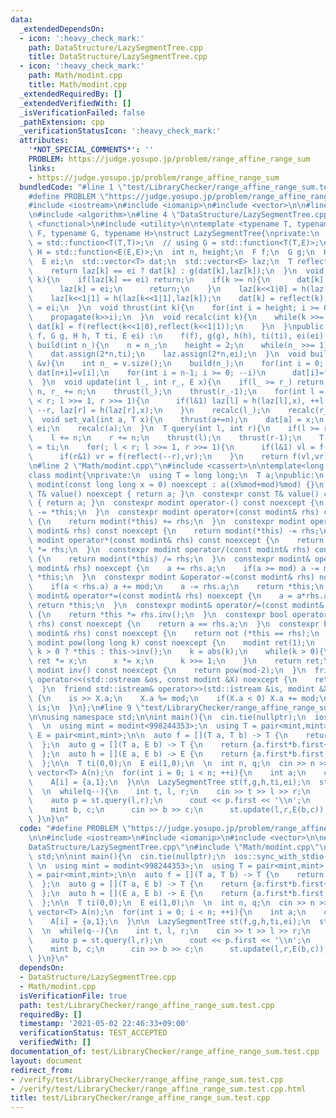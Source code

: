 ```yaml
---
data:
  _extendedDependsOn:
  - icon: ':heavy_check_mark:'
    path: DataStructure/LazySegmentTree.cpp
    title: DataStructure/LazySegmentTree.cpp
  - icon: ':heavy_check_mark:'
    path: Math/modint.cpp
    title: Math/modint.cpp
  _extendedRequiredBy: []
  _extendedVerifiedWith: []
  _isVerificationFailed: false
  _pathExtension: cpp
  _verificationStatusIcon: ':heavy_check_mark:'
  attributes:
    '*NOT_SPECIAL_COMMENTS*': ''
    PROBLEM: https://judge.yosupo.jp/problem/range_affine_range_sum
    links:
    - https://judge.yosupo.jp/problem/range_affine_range_sum
  bundledCode: "#line 1 \"test/LibraryChecker/range_affine_range_sum.test.cpp\"\n\
    #define PROBLEM \"https://judge.yosupo.jp/problem/range_affine_range_sum\"\n\n\
    #include <iostream>\n#include <iomanip>\n#include <vector>\n\n#line 1 \"DataStructure/LazySegmentTree.cpp\"\
    \n#include <algorithm>\n#line 4 \"DataStructure/LazySegmentTree.cpp\"\n#include\
    \ <functional>\n#include <utility>\n\ntemplate <typename T, typename E, typename\
    \ F, typename G, typename H>\nstruct LazySegmentTree{\nprivate:\n  // using F\
    \ = std::function<T(T,T)>;\n  // using G = std::function<T(T,E)>;\n  // using\
    \ H = std::function<E(E,E)>;\n  int n, height;\n  F f;\n  G g;\n  H h;\n  T ti;\n\
    \  E ei;\n  std::vector<T> dat;\n  std::vector<E> laz;\n  T reflect(int k){\n\
    \    return laz[k] == ei ? dat[k] : g(dat[k],laz[k]);\n  }\n  void propagate(int\
    \ k){\n    if(laz[k] == ei) return;\n    if(k >= n){\n      dat[k] = reflect(k);\n\
    \      laz[k] = ei;\n      return;\n    }\n    laz[k<<1|0] = h(laz[k<<1|0],laz[k]);\n\
    \    laz[k<<1|1] = h(laz[k<<1|1],laz[k]);\n    dat[k] = reflect(k);\n    laz[k]\
    \ = ei;\n  }\n  void thrust(int k){\n    for(int i = height; i >= 0; --i)\n  \
    \    propagate(k>>i);\n  }\n  void recalc(int k){\n    while(k >>= 1){\n     \
    \ dat[k] = f(reflect(k<<1|0),reflect(k<<1|1));\n    }\n  }\npublic:\n  LazySegmentTree(F\
    \ f, G g, H h, T ti, E ei) :\n    f(f), g(g), h(h), ti(ti), ei(ei) {}\n  void\
    \ build(int n_){\n    n = n_;\n    height = 2;\n    while(n_ >>= 1) ++height;\n\
    \    dat.assign(2*n,ti);\n    laz.assign(2*n,ei);\n  }\n  void build(const std::vector<T>\
    \ &v){\n    int n_ = v.size();\n    build(n_);\n    for(int i = 0; i < n; ++i)\
    \ dat[n+i]=v[i];\n    for(int i = n-1; i >= 0; --i)\n      dat[i]=f(dat[i<<1|0],dat[i<<1|1]);\n\
    \  }\n  void update(int l_, int r_, E x){\n    if(l_ >= r_) return;\n    l_ +=\
    \ n, r_ += n;\n    thrust(l_);\n    thrust(r_-1);\n    for(int l = l_, r = r_;l\
    \ < r; l >>= 1, r >>= 1){\n      if(l&1) laz[l] = h(laz[l],x), ++l;\n      if(r&1)\
    \ --r, laz[r] = h(laz[r],x);\n    }\n    recalc(l_);\n    recalc(r_-1);\n  }\n\
    \  void set_val(int a, T x){\n    thrust(a+=n);\n    dat[a] = x;\n    laz[a] =\
    \ ei;\n    recalc(a);\n  }\n  T query(int l, int r){\n    if(l >= r) return ti;\n\
    \    l += n;\n    r += n;\n    thrust(l);\n    thrust(r-1);\n    T vl = ti, vr\
    \ = ti;\n    for(; l < r; l >>= 1, r >>= 1){\n      if(l&1) vl = f(vl,reflect(l++));\n\
    \      if(r&1) vr = f(reflect(--r),vr);\n    }\n    return f(vl,vr);\n  }\n};\n\
    \n#line 2 \"Math/modint.cpp\"\n#include <cassert>\n\ntemplate<long long mod>\n\
    class modint{\nprivate:\n  using T = long long;\n  T a;\npublic:\n  constexpr\
    \ modint(const long long x = 0) noexcept : a((x%mod+mod)%mod) {}\n  constexpr\
    \ T& value() noexcept { return a; }\n  constexpr const T& value() const noexcept\
    \ { return a; }\n  constexpr modint operator-() const noexcept {\n    return modint(0)\
    \ -= *this;\n  }\n  constexpr modint operator+(const modint& rhs) const noexcept\
    \ {\n    return modint(*this) += rhs;\n  }\n  constexpr modint operator-(const\
    \ modint& rhs) const noexcept {\n    return modint(*this) -= rhs;\n  }\n  constexpr\
    \ modint operator*(const modint& rhs) const noexcept {\n    return modint(*this)\
    \ *= rhs;\n  }\n  constexpr modint operator/(const modint& rhs) const noexcept\
    \ {\n    return modint(*this) /= rhs;\n  }\n  constexpr modint& operator+=(const\
    \ modint& rhs) noexcept {\n    a += rhs.a;\n    if(a >= mod) a -= mod;\n    return\
    \ *this;\n  }\n  constexpr modint &operator-=(const modint& rhs) noexcept {\n\
    \    if(a < rhs.a) a += mod;\n    a -= rhs.a;\n    return *this;\n  }\n  constexpr\
    \ modint& operator*=(const modint& rhs) noexcept {\n    a = a*rhs.a%mod;\n   \
    \ return *this;\n  }\n  constexpr modint& operator/=(const modint& rhs) noexcept\
    \ {\n    return *this *= rhs.inv();\n  }\n  constexpr bool operator==(const modint&\
    \ rhs) const noexcept {\n    return a == rhs.a;\n  }\n  constexpr bool operator!=(const\
    \ modint& rhs) const noexcept {\n    return not (*this == rhs);\n  }\n  constexpr\
    \ modint pow(long long k) const noexcept {\n    modint ret(1);\n    modint x =\
    \ k > 0 ? *this : this->inv();\n    k = abs(k);\n    while(k > 0){\n      if(k&1)\
    \ ret *= x;\n      x *= x;\n      k >>= 1;\n    }\n    return ret;\n  }\n  constexpr\
    \ modint inv() const noexcept {\n    return pow(mod-2);\n  }\n  friend std::ostream&\
    \ operator<<(std::ostream &os, const modint &X) noexcept {\n    return os << X.a;\n\
    \  }\n  friend std::istream& operator>>(std::istream &is, modint &X) noexcept\
    \ {\n    is >> X.a;\n    X.a %= mod;\n    if(X.a < 0) X.a += mod;\n    return\
    \ is;\n  }\n};\n#line 9 \"test/LibraryChecker/range_affine_range_sum.test.cpp\"\
    \n\nusing namespace std;\n\nint main(){\n  cin.tie(nullptr);\n  ios::sync_with_stdio(false);\n\
    \  \n  using mint = modint<998244353>;\n  using T = pair<mint,mint>;\n  using\
    \ E = pair<mint,mint>;\n\n  auto f = [](T a, T b) -> T {\n    return {a.first+b.first,a.second+b.second};\n\
    \  };\n  auto g = [](T a, E b) -> T {\n    return {a.first*b.first+a.second*b.second,a.second};\n\
    \  };\n  auto h = [](E a, E b) -> E {\n    return {a.first*b.first,a.second*b.first+b.second};\n\
    \  };\n\n  T ti(0,0);\n  E ei(1,0);\n  \n  int n, q;\n  cin >> n >> q;\n  \n \
    \ vector<T> A(n);\n  for(int i = 0; i < n; ++i){\n    int a;\n    cin >> a;\n\
    \    A[i] = {a,1};\n  }\n\n  LazySegmentTree st(f,g,h,ti,ei);\n  st.build(A);\n\
    \  \n  while(q--){\n    int t, l, r;\n    cin >> t >> l >> r;\n    if(t){\n  \
    \    auto p = st.query(l,r);\n      cout << p.first << '\\n';\n    }else{\n  \
    \    mint b, c;\n      cin >> b >> c;\n      st.update(l,r,E(b,c));\n    }\n \
    \ }\n}\n"
  code: "#define PROBLEM \"https://judge.yosupo.jp/problem/range_affine_range_sum\"\
    \n\n#include <iostream>\n#include <iomanip>\n#include <vector>\n\n#include \"\
    DataStructure/LazySegmentTree.cpp\"\n#include \"Math/modint.cpp\"\n\nusing namespace\
    \ std;\n\nint main(){\n  cin.tie(nullptr);\n  ios::sync_with_stdio(false);\n \
    \ \n  using mint = modint<998244353>;\n  using T = pair<mint,mint>;\n  using E\
    \ = pair<mint,mint>;\n\n  auto f = [](T a, T b) -> T {\n    return {a.first+b.first,a.second+b.second};\n\
    \  };\n  auto g = [](T a, E b) -> T {\n    return {a.first*b.first+a.second*b.second,a.second};\n\
    \  };\n  auto h = [](E a, E b) -> E {\n    return {a.first*b.first,a.second*b.first+b.second};\n\
    \  };\n\n  T ti(0,0);\n  E ei(1,0);\n  \n  int n, q;\n  cin >> n >> q;\n  \n \
    \ vector<T> A(n);\n  for(int i = 0; i < n; ++i){\n    int a;\n    cin >> a;\n\
    \    A[i] = {a,1};\n  }\n\n  LazySegmentTree st(f,g,h,ti,ei);\n  st.build(A);\n\
    \  \n  while(q--){\n    int t, l, r;\n    cin >> t >> l >> r;\n    if(t){\n  \
    \    auto p = st.query(l,r);\n      cout << p.first << '\\n';\n    }else{\n  \
    \    mint b, c;\n      cin >> b >> c;\n      st.update(l,r,E(b,c));\n    }\n \
    \ }\n}\n"
  dependsOn:
  - DataStructure/LazySegmentTree.cpp
  - Math/modint.cpp
  isVerificationFile: true
  path: test/LibraryChecker/range_affine_range_sum.test.cpp
  requiredBy: []
  timestamp: '2021-05-02 22:46:33+09:00'
  verificationStatus: TEST_ACCEPTED
  verifiedWith: []
documentation_of: test/LibraryChecker/range_affine_range_sum.test.cpp
layout: document
redirect_from:
- /verify/test/LibraryChecker/range_affine_range_sum.test.cpp
- /verify/test/LibraryChecker/range_affine_range_sum.test.cpp.html
title: test/LibraryChecker/range_affine_range_sum.test.cpp
---
```

